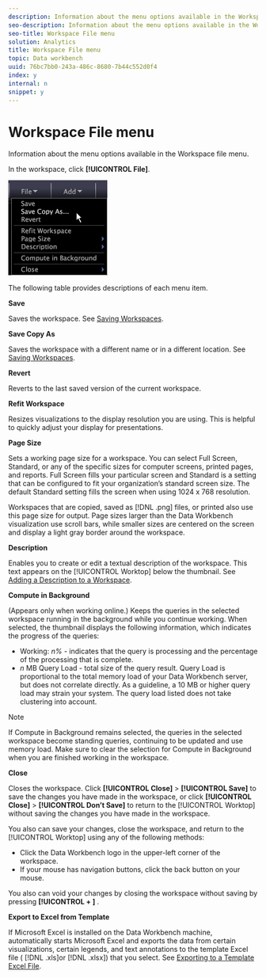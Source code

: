 ```yaml
---
description: Information about the menu options available in the Workspace file menu.
seo-description: Information about the menu options available in the Workspace file menu.
seo-title: Workspace File menu
solution: Analytics
title: Workspace File menu
topic: Data workbench
uuid: 76bc7bb0-243a-486c-8680-7b44c552d0f4
index: y
internal: n
snippet: y
---
```


# Workspace File menu

Information about the menu options available in the Workspace file menu.

In the workspace, click **[!UICONTROL File]**.

![](assets/mnu_file.png)

The following table provides descriptions of each menu item.

**Save**

Saves the workspace. See [Saving Workspaces](../../c-get-started/c-work-worksp/c-save-wksp.md#concept_E0C34E75CC194E57BD02D1F02316A606).

**Save Copy As**

Saves the workspace with a different name or in a different location. See [Saving Workspaces](../../c-get-started/c-work-worksp/c-save-wksp.md#concept_E0C34E75CC194E57BD02D1F02316A606).

**Revert**

Reverts to the last saved version of the current workspace.

**Refit Workspace**

Resizes visualizations to the display resolution you are using. This is helpful to quickly adjust your display for presentations.

**Page Size**

Sets a working page size for a workspace. You can select Full Screen, Standard, or any of the specific sizes for computer screens, printed pages, and reports. Full Screen fills your particular screen and Standard is a setting that can be configured to fit your organization’s standard screen size. The default Standard setting fills the screen when using 1024 x 768 resolution.

Workspaces that are copied, saved as [!DNL .png] files, or printed also use this page size for output. Page sizes larger than the Data Workbench visualization use scroll bars, while smaller sizes are centered on the screen and display a light gray border around the workspace.

**Description**

Enables you to create or edit a textual description of the workspace. This text appears on the [!UICONTROL Worktop] below the thumbnail. See [Adding a Description to a Workspace](../../c-get-started/c-work-worksp/t-add-wksp-desc.md#task_163734487E8848DFA0A4D8DA6323A963).

**Compute in Background**

(Appears only when working online.) Keeps the queries in the selected workspace running in the background while you continue working. When selected, the thumbnail displays the following information, which indicates the progress of the queries:

* Working: *n%* - indicates that the query is processing and the percentage of the processing that is complete. 
* *n* MB Query Load - total size of the query result. Query Load is proportional to the total memory load of your Data Workbench server, but does not correlate directly. As a guideline, a 10 MB or higher query load may strain your system. The query load listed does not take clustering into account.

>[!NOTE]
>
>If Compute in Background remains selected, the queries in the selected workspace become standing queries, continuing to be updated and use memory load. Make sure to clear the selection for Compute in Background when you are finished working in the workspace.

**Close**

Closes the workspace. Click **[!UICONTROL Close]** > **[!UICONTROL Save]** to save the changes you have made in the workspace, or click **[!UICONTROL Close]** > **[!UICONTROL Don’t Save]** to return to the [!UICONTROL Worktop] without saving the changes you have made in the workspace.

You also can save your changes, close the workspace, and return to the [!UICONTROL Worktop] using any of the following methods:

* Click the Data Workbench logo in the upper-left corner of the workspace. 
* If your mouse has navigation buttons, click the back button on your mouse.

You also can void your changes by closing the workspace without saving by pressing **[!UICONTROL <Ctrl> + <Backspace>]** .

**Export to Excel from Template**

If Microsoft Excel is installed on the Data Workbench machine, automatically starts Microsoft Excel and exports the data from certain visualizations, certain legends, and text annotations to the template Excel file ( [!DNL .xls]or [!DNL .xlsx]) that you select. See [Exporting to a Template Excel File](../../c-get-started/c-work-worksp/c-ex-wksp.md#section_814772929CA64CF6B92B89D3FDD02302). 
